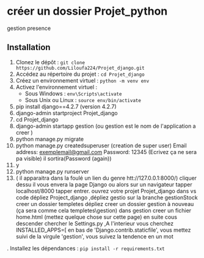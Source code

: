 # créer un dossier  Projet_python

  gestion presence
  
## Installation

1. Clonez le dépôt : `git clone https://github.com/Liloufa224/Projet_django.git`
2. Accédez au répertoire du projet : `cd Projet_django`
3. Créez un environnement virtuel : `python -m venv env`
4. Activez l'environnement virtuel :
   - Sous Windows : `env\Scripts\activate`
   - Sous Unix ou Linux : `source env/bin/activate`
5. pip install django==4.2.7 (version 4.2.7)
6. django-admin startproject Projet_django
7. cd Projet_django
8. django-admin startapp gestion (ou gestion est le nom de l'application a creer )
9. python manage.py migrate
10. python manage.py createdsuperuser (creation de super user)
    Email address: exemplemail@gmail.com
    Password: 12345 (Ecrivez ça ne sera pa visible) il sortira(Password (again))
11. y
12. python manage.py runserver
13. ( il apparaitra dans la foulé un lien du genre htt://127.0.0.1:8000/) cliquer dessu
    il vous envera la page Django
    ou alors sur un navigateur tapper localhost/8000 tapper entrer.
ouvrez votre projet Projet_django dans vs code dépliez Project_django ,dépliez gestio
sur la branche gestionStock creer un dossier templetes dépliez creer un dossier gestion à 
nouveau (ça sera comme cela templetes\gestion)
dans gestion creer un fichier home.html (mettez quelque chose sur cette page)
en suite cous descender chercher le Settings.py ,A l'interieur vous cherchez INSTALLED_APPS=[
 en bas de 'Django.contrib.staticfile', vous mettez suivi de la virgule 'gestion', vous suivez la tendence en un mot


. Installez les dépendances : `pip install -r requirements.txt`

